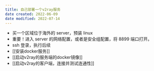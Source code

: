 ```yaml
---
title: 自己部署一个v2ray服务
date created: 2022-06-09
date modified: 2022-07-14
---
```

- 买一个区域位于海外的 server，预装 linux
- 重要！进入 server 的网络配置，或者是安全组配置，将 8899 端口打开。
- ssh 登录，执行后续
- [[安装docker服务]]
- [[启动v2ray的服务端的docker镜像]]
- [[启动v2ray的客户端，连接并测试连通性]]
